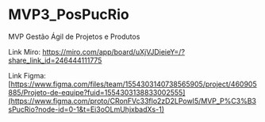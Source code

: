 # MVP3_PosPucRio
MVP Gestão Ágil de Projetos e Produtos

Link Miro: https://miro.com/app/board/uXjVJDieieY=/?share_link_id=246444111775

Link Figma: [https://www.figma.com/files/team/1554303140738565905/project/460905885/Projeto-de-equipe?fuid=1554303138833002555](https://www.figma.com/proto/CRonFVc33flo2zD2LPowI5/MVP_P%C3%B3sPucRio?node-id=0-1&t=Ei3oOLmUhjxbadXs-1)
